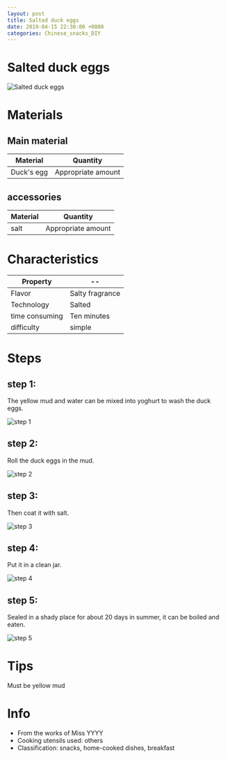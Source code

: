 ```yaml
---
layout: post
title: Salted duck eggs
date: 2019-04-15 22:30:00 +0800
categories: Chinese_snacks_DIY
---
```


# Salted duck eggs

![Salted duck eggs]({{site.baseurl}}/img/409299/409299.jpg)

# Materials


## Main material

Material|Quantity
--|--
Duck's egg|Appropriate amount

## accessories

Material|Quantity
--|--
salt|Appropriate amount

# Characteristics

Property|--
--|--
Flavor|Salty fragrance
Technology|Salted
time consuming|Ten minutes
difficulty|simple

# Steps

## step 1:

The yellow mud and water can be mixed into yoghurt to wash the duck eggs.

![step 1]({{site.baseurl}}/img/409299/1.jpg)

## step 2:

Roll the duck eggs in the mud.

![step 2]({{site.baseurl}}/img/409299/2.jpg)

## step 3:

Then coat it with salt.

![step 3]({{site.baseurl}}/img/409299/3.jpg)

## step 4:

Put it in a clean jar.

![step 4]({{site.baseurl}}/img/409299/4.jpg)

## step 5:

Sealed in a shady place for about 20 days in summer, it can be boiled and eaten.

![step 5]({{site.baseurl}}/img/409299/5.jpg)

# Tips

Must be yellow mud

# Info

- From the works of Miss YYYY
- Cooking utensils used: others
- Classification: snacks, home-cooked dishes, breakfast